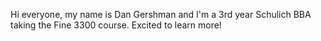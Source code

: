 Hi everyone, my name is Dan Gershman and I'm a 3rd year Schulich BBA taking the Fine 3300 course. Excited to learn more!
